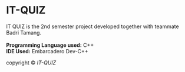 # IT-QUIZ
IT QUIZ is the 2nd semester project developed together with teammate Badri Tamang.</br></br>
<strong>Programming Language used:</strong> C++</br>
<strong>IDE Used:</strong> Embarcadero Dev-C++</br>

copyright &copy; <em>IT-QUIZ</em>
